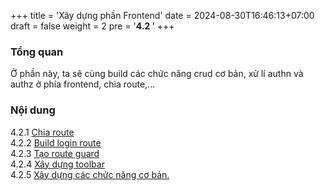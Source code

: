 +++
title = 'Xây dựng phần Frontend'
date = 2024-08-30T16:46:13+07:00
draft = false
weight = 2
pre = '<b>4.2 </b>'
+++
### Tổng quan
Ở phần này, ta sẽ cùng build các chức năng crud cơ bản, xử lí authn và authz ở phía frontend, chia route,...
### Nội dung
4.2.1 [Chia route](./4.2.1-route)  
4.2.2 [Build login route](./4.2.2-login)  
4.2.3 [Tạo route guard](./4.2.3-guard-route)  
4.2.4 [Xây dựng toolbar](./4.2.4-build-toolbar)  
4.2.5 [Xây dựng các chức năng cơ bản.](./4.2.5-build-all-the-basic-feature)  
